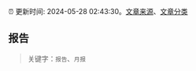 :alarm_clock: 更新时间: 2024-05-28 02:43:30。[文章来源](/README.md)、[文章分类](/TAGS.md)

## 报告


> 关键字：`报告`、`月报`



